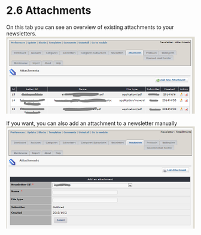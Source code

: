 # 2.6 Attachments

On this tab you can see an overview of existing attachments to your newsletters.
![](../assets/attachment1_en.PNG)


If you want, you can also add an attachment to a newsletter manually
![](../assets/attachment2_en.PNG)